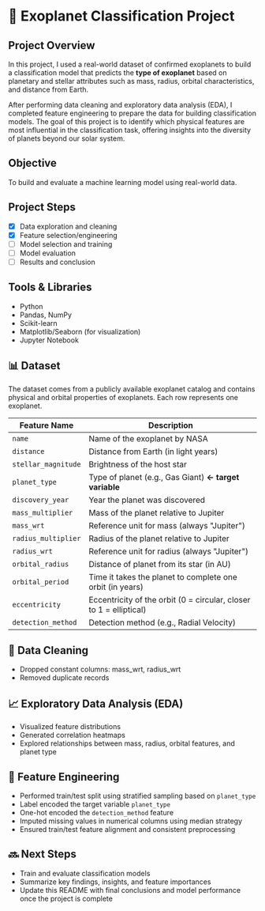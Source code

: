 # 🌌 Exoplanet Classification Project

## Project Overview

In this project, I used a real-world dataset of confirmed exoplanets to build a classification model that predicts the **type of exoplanet** based on planetary and stellar attributes such as mass, radius, orbital characteristics, and distance from Earth. 

After performing data cleaning and exploratory data analysis (EDA), I completed feature engineering to prepare the data for building classification models. The goal of this project is to identify which physical features are most influential in the classification task, offering insights into the diversity of planets beyond our solar system.

## Objective
To build and evaluate a machine learning model using real-world data.

## Project Steps
- [x] Data exploration and cleaning
- [x] Feature selection/engineering
- [ ] Model selection and training
- [ ] Model evaluation
- [ ] Results and conclusion

## Tools & Libraries
- Python
- Pandas, NumPy
- Scikit-learn
- Matplotlib/Seaborn (for visualization)
- Jupyter Notebook

## 📊 Dataset
The dataset comes from a publicly available exoplanet catalog and contains physical and orbital properties of exoplanets. Each row represents one exoplanet.

| Feature Name        | Description                                                        |
| ------------------- | ------------------------------------------------------------------ |
| `name`              | Name of the exoplanet by NASA                                      |
| `distance`          | Distance from Earth (in light years)                               |
| `stellar_magnitude` | Brightness of the host star                                        |
| `planet_type`       | Type of planet (e.g., Gas Giant) **← target variable**             |
| `discovery_year`    | Year the planet was discovered                                     |
| `mass_multiplier`   | Mass of the planet relative to Jupiter                             |
| `mass_wrt`          | Reference unit for mass (always "Jupiter")                         |
| `radius_multiplier` | Radius of the planet relative to Jupiter                           |
| `radius_wrt`        | Reference unit for radius (always "Jupiter")                       |
| `orbital_radius`    | Distance of planet from its star (in AU)                           |
| `orbital_period`    | Time it takes the planet to complete one orbit (in years)          |
| `eccentricity`      | Eccentricity of the orbit (0 = circular, closer to 1 = elliptical) |
| `detection_method`  | Detection method (e.g., Radial Velocity)                           |

## 🧼 Data Cleaning
- Dropped constant columns: mass_wrt, radius_wrt
- Removed duplicate records

## 📈 Exploratory Data Analysis (EDA)
- Visualized feature distributions
- Generated correlation heatmaps
- Explored relationships between mass, radius, orbital features, and planet type

## 🔧 Feature Engineering
- Performed train/test split using stratified sampling based on `planet_type`
- Label encoded the target variable `planet_type`
- One-hot encoded the `detection_method` feature
- Imputed missing values in numerical columns using median strategy
- Ensured train/test feature alignment and consistent preprocessing

## 🔜 Next Steps
- Train and evaluate classification models
- Summarize key findings, insights, and feature importances
- Update this README with final conclusions and model performance once the project is complete

